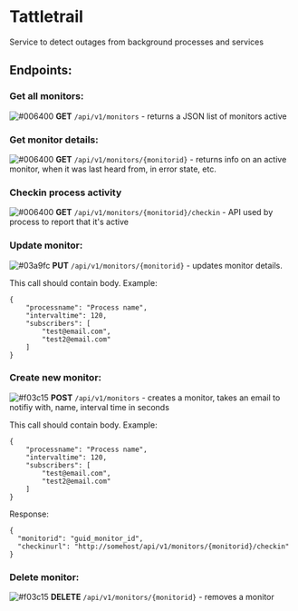 # Tattletrail
Service to detect outages from background processes and services


## Endpoints:

### Get all monitors:
![#006400](https://placehold.it/15/006400/000000?text=+) **GET** ```/api/v1/monitors``` - returns a JSON list of monitors active

### Get monitor details:

![#006400](https://placehold.it/15/006400/000000?text=+) **GET**  ```/api/v1/monitors/{monitorid}``` - returns info on an active monitor, when it was last heard from, in error state, etc.

### Checkin process activity

![#006400](https://placehold.it/15/006400/000000?text=+) **GET**  ```/api/v1/monitors/{monitorid}/checkin``` - API used by process to report that it's active

### Update monitor:

![#03a9fc](https://placehold.it/15/006400/000000?text=+) **PUT**  ```/api/v1/monitors/{monitorid}``` - updates monitor details.

This call should contain body.
Example:

```
{
    "processname": "Process name",
    "intervaltime": 120,
    "subscribers": [
        "test@email.com",
        "test2@email.com"
    ]
}
```

### Create new monitor:

![#f03c15](https://placehold.it/15/f03c15/000000?text=+) **POST**  ```/api/v1/monitors```  - creates a monitor, takes an email to notifiy with, name, interval time in seconds

This call should contain body.
Example:

```
{
    "processname": "Process name",
    "intervaltime": 120,
    "subscribers": [
        "test@email.com",
        "test2@email.com"
    ]
}
```

Response:

```
{
  "monitorid": "guid_monitor_id",
  "checkinurl": "http://somehost/api/v1/monitors/{monitorid}/checkin"
}

```

### Delete monitor:

![#f03c15](https://placehold.it/15/f03c15/000000?text=+) **DELETE** ```/api/v1/monitors/{monitorid}``` - removes a monitor
